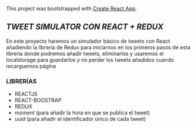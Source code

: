 This project was bootstrapped with [Create React App](https://github.com/facebook/create-react-app).

## *TWEET SIMULATOR CON REACT + REDUX*

En este proyecto haremos un simulador básico de tweets con React añadiendo la librería de Redux para iniciarnos en los primeros pasos de esta libreria donde podremos añadir tweets, eliminarlos y usaremos el localstorage para guardarlos y no perder los tweets añadidos cuando recarguemos página

### LIBRERÍAS

* REACTJS 
* REACT-BOOSTRAP
* REDUX
* moment (para añadir la hora en que se publica el tweet)
* uuid (para añadir el identificador único de cada tweet)

